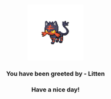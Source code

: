 <p align="center">
            <img src="https://raw.githubusercontent.com/PokeAPI/sprites/master/sprites/pokemon/725.png" width="150" height="150">
          </p>
          <h3 align="center">You have been greeted by - <b>Litten</b></h3>
          <h3 align="center">Have a nice day!</h3>
        